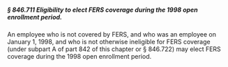 ##### § 846.711 Eligibility to elect FERS coverage during the 1998 open enrollment period. #####

An employee who is not covered by FERS, and who was an employee on January 1, 1998, and who is not otherwise ineligible for FERS coverage (under subpart A of part 842 of this chapter or § 846.722) may elect FERS coverage during the 1998 open enrollment period.
